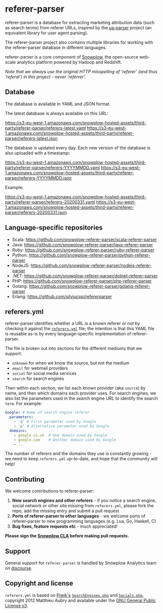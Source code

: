 # referer-parser

referer-parser is a database for extracting marketing attribution data (such as search terms) from referer URLs, inspired by the [ua-parser][ua-parser] project (an equivalent library for user agent parsing).

The referer-parser project also contains multiple libraries for working with the referer-parser database in different languages.

referer-parser is a core component of [Snowplow][snowplow], the open-source web-scale analytics platform powered by Hadoop and Redshift.

_Note that we always use the original HTTP misspelling of 'referer' (and thus 'referal') in this project - never 'referrer'._

## Database

The database is available in YAML and JSON format.

The latest database is always available on this URL:

https://s3-eu-west-1.amazonaws.com/snowplow-hosted-assets/third-party/referer-parser/referers-latest.yaml
https://s3-eu-west-1.amazonaws.com/snowplow-hosted-assets/third-party/referer-parser/referers-latest.json

The database is updated every day. Each new version of the database is also uploaded with a timestamp:

https://s3-eu-west-1.amazonaws.com/snowplow-hosted-assets/third-party/referer-parser/referers-YYYYMMDD.yaml
https://s3-eu-west-1.amazonaws.com/snowplow-hosted-assets/third-party/referer-parser/referers-YYYYMMDD.json

Example:

https://s3-eu-west-1.amazonaws.com/snowplow-hosted-assets/third-party/referer-parser/referers-20200331.yaml
https://s3-eu-west-1.amazonaws.com/snowplow-hosted-assets/third-party/referer-parser/referers-20200331.json

## Language-specific repositories

- Scala: https://github.com/snowplow-referer-parser/scala-referer-parser
- Java: https://github.com/snowplow-referer-parser/java-referer-parser
- Ruby: https://github.com/snowplow-referer-parser/ruby-referer-parser
- Python: https://github.com/snowplow-referer-parser/python-referer-parser
- NodeJS: https://github.com/snowplow-referer-parser/nodejs-referer-parser
- .NET: https://github.com/snowplow-referer-parser/dotnet-referer-parser
- PHP: https://github.com/snowplow-referer-parser/php-referer-parser
- Golang: https://github.com/snowplow-referer-parser/golang-referer-parser
- Erlang: https://github.com/silviucpp/refererparser

## referers.yml

referer-parser identifies whether a URL is a known referer or not by checking it against the [`referers.yml`][referers-yml] file; the intention is that this YAML file is reusable as-is by every language-specific implementation of referer-parser.

The file is broken out into sections for the different mediums that we support:

* `unknown` for when we know the source, but not the medium
* `email` for webmail providers
* `social` for social media services
* `search` for search engines

Then within each section, we list each known provider (aka `source`) by name, and then which domains each provider uses. For search engines, we also list the parameters used in the search engine URL to identify the search `term`. For example:

```yaml
Google: # Name of search engine referer
  parameters:
    - 'q' # First parameter used by Google
    - 'p' # Alternative parameter used by Google
  domains:
    - google.co.uk  # One domain used by Google
    - google.com    # Another domain used by Google
    - ...
```

The number of referers and the domains they use is constantly growing - we need to keep `referers.yml` up-to-date, and hope that the community will help!

## Contributing

We welcome contributions to referer-parser:

1. **New search engines and other referers** - if you notice a search engine, social network or other site missing from `referers.yml`, please fork the repo, add the missing entry and submit a pull request
2. **Ports of referer-parser to other languages** - we welcome ports of referer-parser to new programming languages (e.g. Lua, Go, Haskell, C)
3. **Bug fixes, feature requests etc** - much appreciated!

**Please sign the [Snowplow CLA][cla] before making pull requests.**

## Support

General support for `referer-parser` is handled by Snowplow Analytics team on [discourse][discourse].

## Copyright and license

`referers.yml` is based on [Piwik's][piwik] [`SearchEngines.php`][piwik-search-engines] and [`Socials.php`][piwik-socials], copyright 2012 Matthieu Aubry and available under the [GNU General Public License v3][gpl-license].

[ua-parser]: https://github.com/tobie/ua-parser

[snowplow]: https://github.com/snowplow/snowplow

[discourse]: https://discourse.snowplow.io

[piwik]: http://piwik.org
[piwik-search-engines]: https://github.com/piwik/piwik/blob/master/core/DataFiles/SearchEngines.php
[piwik-socials]: https://github.com/piwik/piwik/blob/master/core/DataFiles/Socials.php

[referers-yml]: https://github.com/snowplow/referer-parser/blob/master/resources/referers.yml

[talk-to-us]: https://github.com/snowplow/snowplow/wiki/Talk-to-us

[gpl-license]: http://www.gnu.org/licenses/gpl-3.0.html
[cla]: https://github.com/snowplow/snowplow/wiki/CLA
